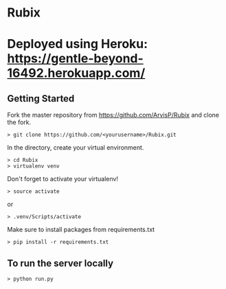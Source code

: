 # Rubix

# Deployed using Heroku: https://gentle-beyond-16492.herokuapp.com/

## Getting Started
Fork the master repository from https://github.com/ArvisP/Rubix and clone the fork.
~~~
> git clone https://github.com/<yourusername>/Rubix.git 
~~~
In the directory, create your virtual environment.
~~~
> cd Rubix
> virtualenv venv 
~~~

Don't forget to activate your virtualenv!
~~~
> source activate
~~~
or
~~~
> .venv/Scripts/activate 
~~~

Make sure to install packages from requirements.txt
~~~
> pip install -r requirements.txt
~~~

## To run the server locally
~~~
> python run.py
~~~
